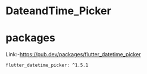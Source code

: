 # DateandTime_Picker



# packages

Link:-https://pub.dev/packages/flutter_datetime_picker
```
flutter_datetime_picker: ^1.5.1
```
